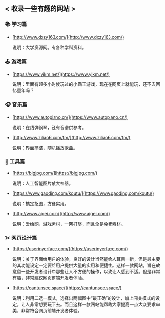 ## < 收录一些有趣的网站 >

### 📚 学习篇

+ [http://www.dxzy163.com/](http://www.dxzy163.com/)

    说明：大学资源网。有各种学科资料。

### 🕹 游戏篇

+ [https://www.yikm.net/](https://www.yikm.net/)

    说明：里面有超多小时候玩过的小霸王游戏，现在在网页上就能玩，还不去回忆童年吗？

### 🎧 音乐篇

+ [https://www.autopiano.cn/](https://www.autopiano.cn/)

    说明：在线弹钢琴，还有音谱供参考。

+ [http://www.ziliao6.com/fm/](http://www.ziliao6.com/fm/)

    说明：界面简洁，随机播放歌曲。

### 🔨 工具篇

+ [https://bigjpg.com/](https://bigjpg.com/)

    说明：人工智能图片放大神器。

+ [https://www.gaoding.com/koutu/](https://www.gaoding.com/koutu/)

    说明：搞定抠图，方便实用。

+ [http://www.aigei.com/](http://www.aigei.com/)

    说明：爱给网，游戏素材，一网打尽，而且全是免费素材。

### ✂ 网页设计篇

+ [https://userinyerface.com/](https://userinyerface.com/)

    说明：关于界面给用户的体验，良好的设计当然能给人耳目一新，但是最主要的其功能设定一定要给用户提供大量的实用和便捷性。这样一款网站，旨在故意留一些开发者设计中那些让人不方便的操作，以致让人感到不适。但是非常有趣，非常建议网页前端开发者体验。

+ [https://cantunsee.space/](https://cantunsee.space/)

    说明：利用二选一模式，选择出两幅图中“最正确”的设计，加上闯关模式的设定，让人非常想要玩下去。而且这样一款网站能帮助大家提高一点大众要求审美，非常符合网页前端开发者体验。